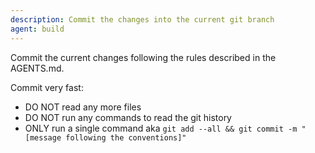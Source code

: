 ```yaml
---
description: Commit the changes into the current git branch
agent: build
---
```


Commit the current changes following the rules described in the AGENTS.md.

Commit very fast:
- DO NOT read any more files
- DO NOT run any commands to read the git history
- ONLY run a single command aka `git add --all && git commit -m "[message following the conventions]"`
